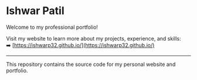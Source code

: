 # Ishwar Patil

Welcome to my professional portfolio!

Visit my website to learn more about my projects, experience, and skills:  
➡️ [https://ishwarp32.github.io/](https://ishwarp32.github.io/)

---

This repository contains the source code for my personal website and portfolio.
